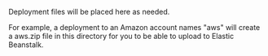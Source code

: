 Deployment files will be placed here as needed.

For example, a deployment to an Amazon account names "aws" will create a aws.zip file in this directory for you to be
able to upload to Elastic Beanstalk.

